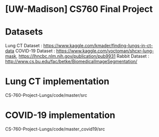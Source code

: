 # [UW-Madison] CS760 Final Project

# Datasets
Lung CT Dataset : https://www.kaggle.com/kmader/finding-lungs-in-ct-data
COVID-19 Dataset : https://www.kaggle.com/yoctoman/shcxr-lung-mask, https://lhncbc.nlm.nih.gov/publication/pub9931
Rabbit Dataset : http://www.cs.bu.edu/fac/betke/BiomedicalImageSegmentation/

# Lung CT implementation
CS-760-Project-Lungs/code/master/src

# COVID-19 implementation
CS-760-Project-Lungs/code/master_covid19/src
 
